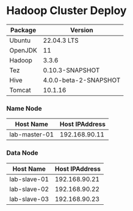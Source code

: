 # Hadoop Cluster Deploy

| Package | Version               |
| ------- | --------------------- |
| Ubuntu  | 22.04.3 LTS           |
| OpenJDK | 11                    |
| Hadoop  | 3.3.6                 |
| Tez     | 0.10.3-SNAPSHOT       |
| Hive    | 4.0.0-beta-2-SNAPSHOT |
| Tomcat  | 10.1.16               |

### Name Node

| Host Name     | Host IPAddress |
| ------------- | -------------- |
| lab-master-01 | 192.168.90.11  |

### Data Node

| Host Name    | Host IPAddress |
| ------------ | -------------- |
| lab-slave-01 | 192.168.90.21  |
| lab-slave-02 | 192.168.90.22  |
| lab-slave-03 | 192.168.90.23  |
